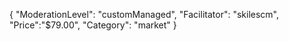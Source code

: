 {
"ModerationLevel": "customManaged",
"Facilitator": "skilescm",
"Price":"$79.00",
"Category": "market"
}

